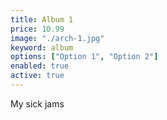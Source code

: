 ```yaml
---
title: Album 1
price: 10.99
image: "./arch-1.jpg"
keyword: album
options: ["Option 1", "Option 2"]
enabled: true
active: true
---
```

My sick jams
